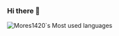 ### Hi there 👋

<!--
**mores1420/mores1420** is a ✨ _special_ ✨ repository because its `README.md` (this file) appears on your GitHub profile.

Here are some ideas to get you started:

- 🔭 I’m currently working on ...
- 🌱 I’m currently learning ...
- 👯 I’m looking to collaborate on ...
- 🤔 I’m looking for help with ...
- 💬 Ask me about ...
- 📫 How to reach me: ...
- 😄 Pronouns: ...
- ⚡ Fun fact: ...
-->
![Mores1420`s Most used languages](https://github-readme-stats.vercel.app/api/top-langs?username=mores1420&layout=compact&hide_border=true&langs_count=10)
